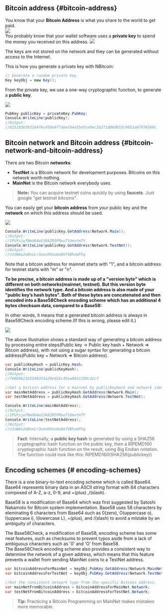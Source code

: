## Bitcoin address {#bitcoin-address}

You know that your **Bitcoin Address** is what you share to the world to get paid.  
![](../assets/BitcoinAddress.png)  
You probably know that your wallet software uses a **private key** to spend the money you received on this address.
![](../assets/PrivateKey.png)  

The keys are not stored on the network and they can be generated without access to the Internet.  

This is how you generate a private key with NBitcoin:  
```cs  
// Generate a random private key.
Key keyObj = new Key(); 
```  
From the private key, we use a one-way cryptographic function, to generate a **public key**. 

![](../assets/PrivKeyPubKey.png)  
```cs 
PubKey publicKey = privateKey.PubKey;
Console.WriteLine(publicKey); 
//Output:
//0251036303164f6c458e9f7abecb4e55e5ce9ec2b2f1d06d633c9653a07976560c
```

## Bitcoin network and Bitcoin address {#bitcoin-network-and-bitcoin-address}
There are two Bitcoin **networks**: 
* **TestNet** is a Bitcoin network for development purposes. Bitcoins on this network worth nothing.  
* **MainNet** is the Bitcoin network everybody uses.  

> **Note:** You can acquire testnet coins quickly by using **faucets**. Just google "get testnet bitcoins".  

You can easily get your **bitcoin address** from your public key and the **network** on which this address should be used. 

![](../assets/PubKeyToAddr.png)  

```cs 
Console.WriteLine(publicKey.GetAddress(Network.Main)); 
//Output:
//1PUYsjwfNmX64wS368ZR5FMouTtUmvtmTY
Console.WriteLine(publicKey.GetAddress(Network.TestNet)); 
//Output:
//n3zWAo2eBnxLr3ueohXnuAa8mTVBhxmPhq
```  
Note that a bitcoin address for mainnet starts with "1", and a bitcoin address for testnet starts with "m" or "n".

**To be precise, a bitcoin address is made up of a "version byte" which is different on both networks(mainnet, testnet). But this version byte identifies the network type. And a bitcoin address is also made of your "public key’s hash bytes". Both of these bytes are concatenated and then encoded into a Base58Check encoding scheme which has an additional 4 bytes checksum data, compared to a Base58:**  

In other words, it means that a generated bitcoin address is always in Base58Check encoding scheme.(If this is wrong, please edit it.)

![](../assets/PubKeyHashToBitcoinAddress.png)  

The above illustration shows a standard way of generating a bitcoin address by processing entire steps(Public key -> Public key hash + Network => Bitcoin address), with not using a sugar syntax for generating a bitcoin address(Public key + Network => Bitcoin address).

```cs 
var publicKeyHash = publicKey.Hash;
Console.WriteLine(publicKeyHash);
//Output:
//f6889b21b5540353a29ed18c45ea0031280c42cf

//Get a bitcoin address for a mainnet by publicKeyHash and network identifier.
var mainNetAddress = publicKeyHash.GetAddress(Network.Main);
var testNetAddress = publicKeyHash.GetAddress(Network.TestNet);

Console.WriteLine(mainNetAddress); 
//Output:
//1PUYsjwfNmX64wS368ZR5FMouTtUmvtmTY
Console.WriteLine(testNetAddress); 
//Output:
//n3zWAo2eBnxLr3ueohXnuAa8mTVBhxmPhq
```  

> **Fact:** Internally, a **public key hash** is generated by using a SHA256 cryptographic hash function on the public key, then a RIPEMD160 cryptographic hash function on the result, using Big Endian notation. The function could look like this: RIPEMD160(SHA256(publickey))  

## Encoding schemes {# encoding-schemes}
There is a one binary-to-text encoding scheme which is called Base64.
Base64 represents binary data in an ASCII string format with 64 characters composed of A-Z, a-z, 0-9, and +(plus) ,/(slash).

Base58 is a modification of Base64 which was first suggested by Satoshi Nakamoto for Bitcoin system implementation.
Base58 uses 58 characters by eleminating 6 characters from Base64 such as 0(zero), O(uppercase o), I(uppercase i), l(lowercase L), +(plus), and /(slash) to avoid a mistake by an ambiguity of characters.

The Base58Check, a modification of Base58, encoding scheme has some neat features, such as checksums to prevent typos aside from a lack of ambiguous characters such as '0' and 'O' from Base58.  
The Base58Check encoding scheme also provides a consistent way to determine the network of a given address, which means that this feature prevents a wallet from sending MainNet coins to a TestNet address.

```cs
var bitcoinAddressForMainNet = keyObj.PubKey.GetAddress(Network.MainNet);
var bitcoinAddressForTestNet = keyObj.PubKey.GetAddress(Network.TestNet);

//Get the consistent network type from the specific Bitcoin address.
var mainNetFromBitcoinAddress = bitcoinAddressForMainNet.Network;
var testNetFromBitcoinAddress = bitcoinAddressForTestNet.Network;
```

> **Tip:** Practicing a Bitcoin Programming on MainNet makes mistakes more memorable.  
